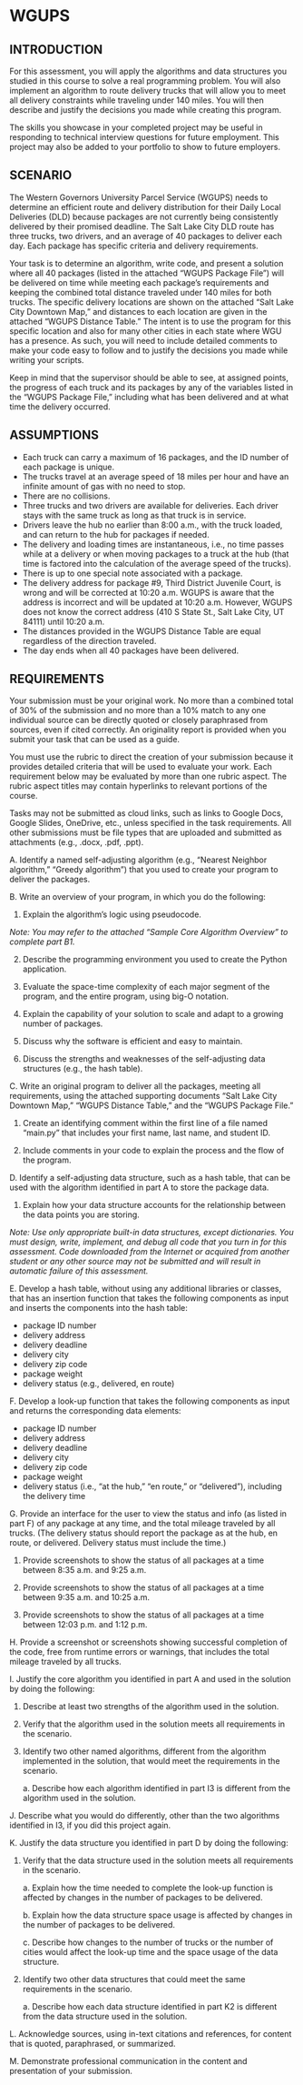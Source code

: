 # WGUPS

## INTRODUCTION
For this assessment, you will apply the algorithms and data structures you studied in this course to solve a real programming problem. You will also implement an algorithm to route delivery trucks that will allow you to meet all delivery constraints while traveling under 140 miles. You will then describe and justify the decisions you made while creating this program.

The skills you showcase in your completed project may be useful in responding to technical interview questions for future employment. This project may also be added to your portfolio to show to future employers.

## SCENARIO
The Western Governors University Parcel Service (WGUPS) needs to determine an efficient route and delivery distribution for their Daily Local Deliveries (DLD) because packages are not currently being consistently delivered by their promised deadline. The Salt Lake City DLD route has three trucks, two drivers, and an average of 40 packages to deliver each day. Each package has specific criteria and delivery requirements.

Your task is to determine an algorithm, write code, and present a solution where all 40 packages (listed in the attached “WGUPS Package File”) will be delivered on time while meeting each package’s requirements and keeping the combined total distance traveled under 140 miles for both trucks. The specific delivery locations are shown on the attached “Salt Lake City Downtown Map,” and distances to each location are given in the attached “WGUPS Distance Table.” The intent is to use the program for this specific location and also for many other cities in each state where WGU has a presence. As such, you will need to include detailed comments to make your code easy to follow and to justify the decisions you made while writing your scripts.

Keep in mind that the supervisor should be able to see, at assigned points, the progress of each truck and its packages by any of the variables listed in the “WGUPS Package File,” including what has been delivered and at what time the delivery occurred.

## ASSUMPTIONS
- Each truck can carry a maximum of 16 packages, and the ID number of each package is unique.
- The trucks travel at an average speed of 18 miles per hour and have an infinite amount of gas with no need to stop.
- There are no collisions.
- Three trucks and two drivers are available for deliveries. Each driver stays with the same truck as long as that truck is in service.
- Drivers leave the hub no earlier than 8:00 a.m., with the truck loaded, and can return to the hub for packages if needed. 
- The delivery and loading times are instantaneous, i.e., no time passes while at a delivery or when moving packages to a truck at the hub (that time is factored into the calculation of the average speed of the trucks).
- There is up to one special note associated with a package.
- The delivery address for package #9, Third District Juvenile Court, is wrong and will be corrected at 10:20 a.m. WGUPS is aware that the address is incorrect and will be updated at 10:20 a.m. However, WGUPS does not know the correct address (410 S State St., Salt Lake City, UT 84111) until 10:20 a.m.
- The distances provided in the WGUPS Distance Table are equal regardless of the direction traveled.
- The day ends when all 40 packages have been delivered.

## REQUIREMENTS
Your submission must be your original work. No more than a combined total of 30% of the submission and no more than a 10% match to any one individual source can be directly quoted or closely paraphrased from sources, even if cited correctly. An originality report is provided when you submit your task that can be used as a guide.

You must use the rubric to direct the creation of your submission because it provides detailed criteria that will be used to evaluate your work. Each requirement below may be evaluated by more than one rubric aspect. The rubric aspect titles may contain hyperlinks to relevant portions of the course.

Tasks may not be submitted as cloud links, such as links to Google Docs, Google Slides, OneDrive, etc., unless specified in the task requirements. All other submissions must be file types that are uploaded and submitted as attachments (e.g., .docx, .pdf, .ppt).

A.  Identify a named self-adjusting algorithm (e.g., “Nearest Neighbor algorithm,” “Greedy algorithm”) that you used to create your program to deliver the packages.

B.  Write an overview of your program, in which you do the following:

1.  Explain the algorithm’s logic using pseudocode.

  *Note: You may refer to the attached “Sample Core Algorithm Overview” to complete part B1.*

2.  Describe the programming environment you used to create the Python application.

3.  Evaluate the space-time complexity of each major segment of the program, and the entire program, using big-O notation.

4.  Explain the capability of your solution to scale and adapt to a growing number of packages.

5.  Discuss why the software is efficient and easy to maintain.

6.  Discuss the strengths and weaknesses of the self-adjusting data structures (e.g., the hash table).

C.  Write an original program to deliver all the packages, meeting all requirements, using the attached supporting documents “Salt Lake City Downtown Map,” “WGUPS Distance Table,” and the “WGUPS Package File.”

1.  Create an identifying comment within the first line of a file named “main.py” that includes your first name, last name, and student ID.

2.  Include comments in your code to explain the process and the flow of the program.

D.  Identify a self-adjusting data structure, such as a hash table, that can be used with the algorithm identified in part A to store the package data.

1.  Explain how your data structure accounts for the relationship between the data points you are storing.

  *Note: Use only appropriate built-in data structures, except dictionaries. You must design, write, implement, and debug all code that you turn in for this assessment. Code downloaded from the Internet or acquired from another student or any other source may not be submitted and will result in automatic failure of this assessment.*

E.  Develop a hash table, without using any additional libraries or classes, that has an insertion function that takes the following components as input and inserts the components into the hash table:

- package ID number
- delivery address
- delivery deadline
- delivery city
- delivery zip code
- package weight
- delivery status (e.g., delivered, en route)

F.  Develop a look-up function that takes the following components as input and returns the corresponding data elements:

- package ID number
- delivery address
- delivery deadline
- delivery city
- delivery zip code
- package weight
- delivery status (i.e., “at the hub,” “en route,” or “delivered”), including the delivery time

G.  Provide an interface for the user to view the status and info (as listed in part F) of any package at any time, and the total mileage traveled by all trucks. (The delivery status should report the package as at the hub, en route, or delivered. Delivery status must include the time.)

1.  Provide screenshots to show the status of all packages at a time between 8:35 a.m. and 9:25 a.m.

2.  Provide screenshots to show the status of all packages at a time between 9:35 a.m. and 10:25 a.m.

3.  Provide screenshots to show the status of all packages at a time between 12:03 p.m. and 1:12 p.m.

H.  Provide a screenshot or screenshots showing successful completion of the code, free from runtime errors or warnings, that includes the total mileage traveled by all trucks.

I.  Justify the core algorithm you identified in part A and used in the solution by doing the following:

1.  Describe at least two strengths of the algorithm used in the solution.

2.  Verify that the algorithm used in the solution meets all requirements in the scenario.

3.  Identify two other named algorithms, different from the algorithm implemented in the solution, that would meet the requirements in the scenario.

    a.  Describe how each algorithm identified in part I3 is different from the algorithm used in the solution.

J.  Describe what you would do differently, other than the two algorithms identified in I3, if you did this project again.

K.  Justify the data structure you identified in part D by doing the following:

1.  Verify that the data structure used in the solution meets all requirements in the scenario.

    a.  Explain how the time needed to complete the look-up function is affected by changes in the number of packages to be delivered.

    b.  Explain how the data structure space usage is affected by changes in the number of packages to be delivered.

    c.  Describe how changes to the number of trucks or the number of cities would affect the look-up time and the space usage of the data structure.

2.  Identify two other data structures that could meet the same requirements in the scenario.

    a.  Describe how each data structure identified in part K2 is different from the data structure used in the solution.

L.  Acknowledge sources, using in-text citations and references, for content that is quoted, paraphrased, or summarized.

M.  Demonstrate professional communication in the content and presentation of your submission.
